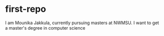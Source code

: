 # first-repo
I am Mounika Jakkula, currently pursuing masters at NWMSU.
I want to get a master's degree in computer science